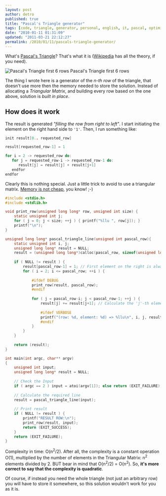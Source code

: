 ```yaml
---
layout: post
author: detro
published: true
title: "Pascal's Triangle generator"
tags: [code, triangle, generator, personal, english, it, pascal, optimization, memory, cool]
date: "2010-01-11 01:31:09"
updated: "2011-03-21 22:12:27"
permalink: /2010/01/11/pascals-triangle-generator/
---
```


What's <a href="http://en.wikipedia.org/wiki/Pascal's_triangle">Pascal's Triangle</a>? That's what it is (<a href="http://en.wikipedia.org/wiki/Pascal's_triangle">Wikipedia</a> has all the theory, if you need).

<div class="img">
<img src="http://upload.wikimedia.org/wikipedia/commons/thumb/f/f6/Pascal%27s_triangle_5.svg/250px-Pascal%27s_triangle_5.svg.png" alt="Pascal's Triangle first 6 rows" />
Pascal's Triangle first 6 rows
</div>

The thing I wrote here is a generator of the <em>n-th row</em> of the triangle, that doesn't use more then the memory needed to store the solution. Instead of allocating a <em>Triangular Matrix</em>, and building every row based on the one above, solution is <em>built in place</em>.

## How does it work
The result is generated <em>"filling the row from right to left"</em>. I start initiating the element on the right hand side to <code>'1'</code>. Then, I run something like:

```c
init result[0.. requested_row]

result[requested_row-1] = 1

for i = 2 -> requested_row do:
   for j = requested_row-i -> requested_row-1 do:
      result[j] = result[j] + result[j+1]
   endfor
endfor
```


Clearly this is nothing special. Just a little trick to avoid to use a triangular matrix. <a href="http://www.google.co.uk/products?hl=en&safe=off&q=memory%20prices&lr=&um=1&ie=UTF-8&sa=N&tab=wf">Memory is not cheap</a>, you know! ;-)


```c
#include <stdio.h>
#include <stdlib.h>

void print_row(unsigned long long* row, unsigned int size) {
    static unsigned int j;
    for ( j = 0; j < size; ++j ) { printf("%llu ", row[j]); }
    printf("\n");
}

unsigned long long* pascal_triangle_line(unsigned int pascal_row){
    static unsigned int i, j;
    unsigned long long* result = NULL;
    result = (unsigned long long*)calloc(pascal_row, sizeof(unsigned long long));
    
    if ( NULL != result ) {    
        result[pascal_row-1] = 1; // First element on the right is always '1'
        for ( i = 2; i <= pascal_row; ++i ) {
            
            #ifdef DEBUG
            print_row(result, pascal_row);
            #endif
            
            for ( j = pascal_row-i; j < pascal_row-1; ++j ) {
                result[j] += result[j+1]; // Calculate the 'j'-th element
                
                #ifdef VERBOSE
                printf("(row: %d, element: %d) => %llu\n", i, j, result[j]);
                #endif
            }
        }
    }
        
    return (result);
}

int main(int argc, char** argv)
{
    unsigned int input;
    unsigned long long* result = NULL;
       
    // Check the Input
	if ( argc == 2 ) input = atoi(argv[1]); else return (EXIT_FAILURE);
    
    // Calculate the required line
    result = pascal_triangle_line(input);
    
    // Print result
    if ( NULL != result ) { 
        printf("RESULT ROW:\n");
        print_row(result, input);
        return (EXIT_SUCCESS);
    }
    return (EXIT_FAILURE);
}
```


Complexity in time: O(n<sup>2</sup>/2). After all, the complexity is a constant operation O(1), multiplied by the number of elements in the Triangular Matrix: n<sup>2</sup> elements divided by 2. BUT bear in mind that O(n<sup>2</sup>/2) = O(n<sup>2</sup>). So, <strong>it's more correct to say that the complexity is quadratic</strong>.

Of course, if instead you need the whole triangle (not just an arbitrary row) you will have to store it somewhere, so this solution wouldn't work for you as it is.

